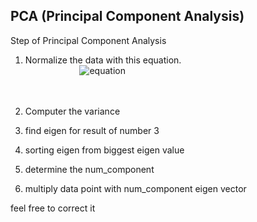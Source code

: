 ## PCA (Principal Component Analysis)
Step of Principal Component Analysis
1. Normalize the data with this equation.<br>
&nbsp;&nbsp;&nbsp;&nbsp;&nbsp;&nbsp;&nbsp;&nbsp;&nbsp;&nbsp;&nbsp;&nbsp;&nbsp;&nbsp;&nbsp;&nbsp;&nbsp;&nbsp;&nbsp;&nbsp;&nbsp; ![equation](https://latex.codecogs.com/gif.image?\dpi{110}\frac{x-mean}{std})<br/><br/><br/>
2. Computer the variance

3. find eigen for result of number 3

4. sorting eigen from biggest eigen value

5. determine the num_component

6. multiply data point with num_component eigen vector 

feel free to correct it
